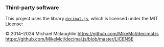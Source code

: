 ### Third-party software

This project uses the library [`decimal.js`](https://github.com/MikeMcl/decimal.js/),
which is licensed under the MIT License:

© 2014–2024 Michael Mclaughlin
<https://github.com/MikeMcl/decimal.js>
<https://github.com/MikeMcl/decimal.js/blob/master/LICENSE>
